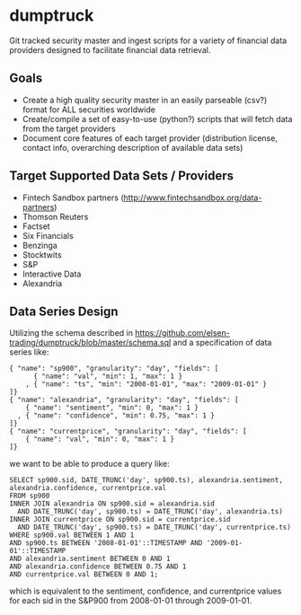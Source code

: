 # dumptruck
Git tracked security master and ingest scripts for a variety of financial data providers designed to facilitate financial data retrieval.

## Goals
- Create a high quality security master in an easily parseable (csv?) format for ALL securities worldwide
- Create/compile a set of easy-to-use (python?) scripts that will fetch data from the target providers
- Document core features of each target provider (distribution license, contact info, overarching description of available data sets)

## Target Supported Data Sets / Providers
- Fintech Sandbox partners (http://www.fintechsandbox.org/data-partners)
- Thomson Reuters
- Factset
- Six Financials
- Benzinga
- Stocktwits
- S&P
- Interactive Data
- Alexandria

## Data Series Design

Utilizing the schema described in https://github.com/elsen-trading/dumptruck/blob/master/schema.sql and a specification of data series like:
```
{ "name": "sp900", "granularity": "day", "fields": [ 
      { "name": "val", "min": 1, "max": 1 }
    , { "name": "ts", "min": "2008-01-01", "max": "2009-01-01" }
]}
{ "name": "alexandria", "granularity": "day", "fields": [ 
    { "name": "sentiment", "min": 0, "max": 1 }
  , { "name": "confidence", "min": 0.75, "max": 1 }
]}
{ "name": "currentprice", "granularity": "day", "fields": [ 
    { "name": "val", "min": 0, "max": 1 }
]}
```
we want to be able to produce a query like:
```
SELECT sp900.sid, DATE_TRUNC('day', sp900.ts), alexandria.sentiment, alexandria.confidence, currentprice.val
FROM sp900
INNER JOIN alexandria ON sp900.sid = alexandria.sid 
  AND DATE_TRUNC('day', sp900.ts) = DATE_TRUNC('day', alexandria.ts) 
INNER JOIN currentprice ON sp900.sid = currentprice.sid 
  AND DATE_TRUNC('day', sp900.ts) = DATE_TRUNC('day', currentprice.ts) 
WHERE sp900.val BETWEEN 1 AND 1
AND sp900.ts BETWEEN '2008-01-01'::TIMESTAMP AND '2009-01-01'::TIMESTAMP
AND alexandria.sentiment BETWEEN 0 AND 1
AND alexandria.confidence BETWEEN 0.75 AND 1
AND currentprice.val BETWEEN 0 AND 1;
```
which is equivalent to the sentiment, confidence, and currentprice values for each sid in the S&P900 from 2008-01-01 through 2009-01-01. 
